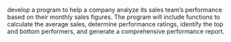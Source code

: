develop a program to help a company analyze its sales team’s performance based on their monthly sales figures. The program will include functions to calculate the average sales, determine performance ratings, identify the top and bottom performers, and generate a comprehensive performance report.

